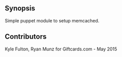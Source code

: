 ## Synopsis

Simple puppet module to setup memcached.

## Contributors

Kyle Fulton, Ryan Munz for Giftcards.com - May 2015
